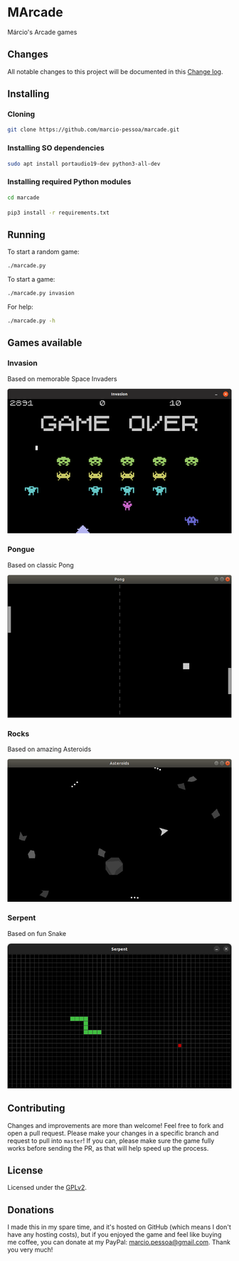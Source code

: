 # MArcade

Márcio's Arcade games

## Changes

All notable changes to this project will be documented in this [Change log](CHANGELOG.yaml).

## Installing

### Cloning

``` sh
git clone https://github.com/marcio-pessoa/marcade.git
```

### Installing SO dependencies

``` sh
sudo apt install portaudio19-dev python3-all-dev
```

### Installing required Python modules

``` sh
cd marcade

pip3 install -r requirements.txt
```

## Running

To start a random game:

``` sh
./marcade.py
```

To start a game:

``` sh
./marcade.py invasion
```

For help:

``` sh
./marcade.py -h
```

## Games available

### Invasion

Based on memorable Space Invaders

[![Invasion](Screenshots/invasion.png)](Documents/invasion.md)

### Pongue

Based on classic Pong

[![Pongue](Screenshots/pongue.png)](Documents/pongue.md)

### Rocks

Based on amazing Asteroids

[![Rocks](Screenshots/rocks.png)](Documents/rocks.md)

### Serpent

Based on fun Snake

[![Rocks](Screenshots/serpent.png)](Documents/serpent.md)

## Contributing

Changes and improvements are more than welcome! Feel free to fork and open a pull request. Please make your changes in a specific branch and request to pull into `master`! If you can, please make sure the game fully works before sending the PR, as that will help speed up the process.

## License

Licensed under the [GPLv2](LICENSE).

## Donations

I made this in my spare time, and it's hosted on GitHub (which means I don't have any hosting costs), but if you enjoyed the game and feel like buying me coffee, you can donate at my PayPal: marcio.pessoa@gmail.com. Thank you very much!
